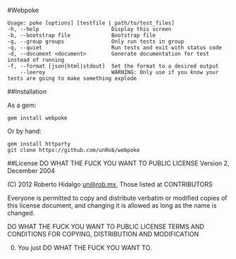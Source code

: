 #Webpoke

    Usage: poke [options] [testfile | path/to/test_files]
    -h, --help                       Display this screen
    -b, --bootstrap file             Bootstrap file
    -g, --group groups               Only run tests in group
    -q, --quiet                      Run tests and exit with status code
    -d, --document <document>        Generate documentation for test instead of running
    -f, --format [json|html|stdout]  Set the format to a desired output
        --leeroy                     WARNING: Only use if you know your tests are going to make something explode

##Installation

As a gem:

	gem install webpoke
	
Or by hand:

    gem install httparty 
    git clone https://github.com/unRob/webpoke


##License
DO WHAT THE FUCK YOU WANT TO PUBLIC LICENSE
Version 2, December 2004

(C) 2012 Roberto Hidalgo <un@rob.mx>,  Those listed at CONTRIBUTORS

Everyone is permitted to copy and distribute verbatim or modified
copies of this license document, and changing it is allowed as long
as the name is changed.

DO WHAT THE FUCK YOU WANT TO PUBLIC LICENSE
TERMS AND CONDITIONS FOR COPYING, DISTRIBUTION AND MODIFICATION

0. You just DO WHAT THE FUCK YOU WANT TO.
